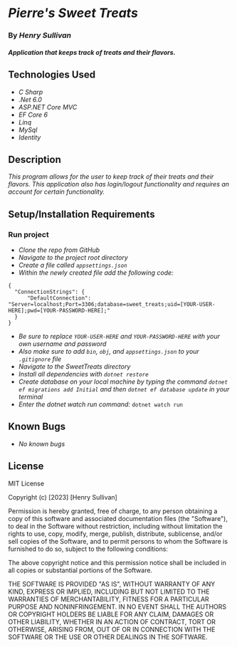 # _Pierre's Sweet Treats_

### By _Henry Sullivan_

#### _Application that keeps track of treats and their flavors._

## Technologies Used

* _C Sharp_
* _.Net 6.0_
* _ASP.NET Core MVC_
* _EF Core 6_
* _Linq_
* _MySql_
* _Identity_

## Description

_This program allows for the user to keep track of their treats and their flavors. This application also has login/logout functionality and requires an account for certain functionality._

## Setup/Installation Requirements

### Run project
* _Clone the repo from GitHub_
* _Navigate to the project root directory_
* _Create a file called ```appsettings.json```_
* _Within the newly created file add the following code:_
```
{
  "ConnectionStrings": {
      "DefaultConnection": "Server=localhost;Port=3306;database=sweet_treats;uid=[YOUR-USER-HERE];pwd=[YOUR-PASSWORD-HERE];"
  }
}
```
* _Be sure to replace ```YOUR-USER-HERE``` and ```YOUR-PASSWORD-HERE``` with your own username and password_
* _Also make sure to add ```bin```, ```obj```, and ```appsettings.json``` to your ```.gitignore``` file_
* _Navigate to the SweetTreats directory_
* _Install all dependencies with ```dotnet restore```_
* _Create database on your local machine by typing the command ```dotnet ef migrations add Initial``` and then ```dotnet ef database update``` in your terminal_
* _Enter the dotnet watch run command:_
  ```dotnet watch run```

## Known Bugs

* _No known bugs_

## License

MIT License

Copyright (c) [2023] [Henry Sullivan]

Permission is hereby granted, free of charge, to any person obtaining a copy of this software and associated documentation files (the "Software"), to deal in the Software without restriction, including without limitation the rights to use, copy, modify, merge, publish, distribute, sublicense, and/or sell copies of the Software, and to permit persons to whom the Software is furnished to do so, subject to the following conditions:

The above copyright notice and this permission notice shall be included in all copies or substantial portions of the Software.

THE SOFTWARE IS PROVIDED "AS IS", WITHOUT WARRANTY OF ANY KIND, EXPRESS OR IMPLIED, INCLUDING BUT NOT LIMITED TO THE WARRANTIES OF MERCHANTABILITY, FITNESS FOR A PARTICULAR PURPOSE AND NONINFRINGEMENT. IN NO EVENT SHALL THE AUTHORS OR COPYRIGHT HOLDERS BE LIABLE FOR ANY CLAIM, DAMAGES OR OTHER LIABILITY, WHETHER IN AN ACTION OF CONTRACT, TORT OR OTHERWISE, ARISING FROM, OUT OF OR IN CONNECTION WITH THE SOFTWARE OR THE USE OR OTHER DEALINGS IN THE SOFTWARE.